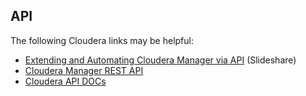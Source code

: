 ## API
The following Cloudera links may be helpful: 

* [Extending and Automating Cloudera Manager via API](http://www.slideshare.net/ClouderaUserGroups/cloudera-manager-apisextensibilityv2) (Slideshare)
* [Cloudera Manager REST API](http://cloudera.github.io/cm_api/)
* [Cloudera API DOCs](http://cloudera.github.io/cm_api/apidocs/v7/index.html)